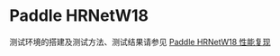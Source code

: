 <!-- omit in toc -->
# Paddle HRNetW18

测试环境的搭建及测试方法、测试结果请参见 [Paddle HRNetW18 性能复现](./code/README.md)